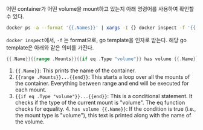 어떤 container가 어떤 volume을 mount하고 있는지 아래 명령어를 사용하여 확인할 수 있다.
```zsh
docker ps -a --format '{{.Names}}' | xargs -I {} docker inspect -f '{{.Name}}{{range .Mounts}}{{if eq .Type "volume"}} has volume {{.Name}}{{end}}{{end}}' {}
```

`docker inspect`에서,  `-f` 는 format으로, go template을 인자로 받는다. 해당 go template은 아래와 같은 의미를 가진다.
```go
{{.Name}}{{range .Mounts}}{{if eq .Type "volume"}} has volume {{.Name}}{{end}}{{end}}
```

1. `{{.Name}}`: This prints the name of the container.
2. `{{range .Mounts}}...{{end}}`: This starts a loop over all the mounts of the container. Everything between range and end will be executed for each mount.
3. `{{if eq .Type "volume"}}...{{end}}`: This is a conditional statement. It checks if the type of the current mount is "volume". The eq function checks for equality.
4. `has volume {{.Name}}`: If the condition is true (i.e., the mount type is "volume"), this text is printed along with the name of the volume.